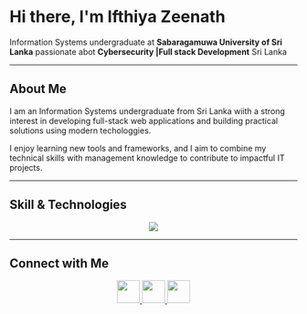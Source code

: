 # Hi there, I'm Ifthiya Zeenath


Information Systems undergraduate at **Sabaragamuwa University of Sri Lanka**
passionate abot **Cybersecurity |Full stack Development**
Sri Lanka

___

## About Me

I am an Information Systems undergraduate from Sri Lanka wiith a strong interest in developing full-stack web applications and building practical solutions using modern techologgies.

I enjoy learning new tools and frameworks, and I aim to combine my technical skills with management knowledge to contribute to impactful IT projects.

___

## Skill & Technologies
<p align="middle">
<img src="https://skillicons.dev/icons?i=java,mysql" />
</p>

___


## Connect with Me  

<p align="middle">
  <a href="www.linkedin.com/in/ifthiyazeenath" target="_blank">
    <img src="https://cdn.jsdelivr.net/gh/devicons/devicon/icons/linkedin/linkedin-original.svg" width="40" height="40"/>
  </a>
  <a href="mailto:ifthiyazeenath@gmail.com">
    <img src="https://cdn.jsdelivr.net/gh/simple-icons/simple-icons/icons/gmail.svg" width="40" height="40" style="color:red"/>
  </a>
 <a href="https://www.instagram.com/https://www.instagram.com/ifthy_zee?igsh=MXR0MG5uaGM0MWp1YQ%3D%3D&utm_source=qr" target="_blank">
  <img src="https://cdn.jsdelivr.net/gh/devicons/devicon/icons/instagram/instagram-original.svg" width="40" height="40"/>
</a>
</p>
